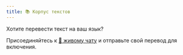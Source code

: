 ```yaml
---
title: 📚 Корпус текстов
---
```


Хотите перевести текст на ваш язык?

Присоединяйтесь к <a href="/ru/articles/live-chat">💬 живому чату</a> и отправьте свой перевод для включения.

<!-- Export const TEXT_preface = `Нажмите кнопки, чтобы скрыть столбец на выбранном языке.<br />Хотите перевести текст на свой язык?<br/>Присоединяйтесь к <a href="${discordChatUrl}"> 💬 в чате</a> и отправьте свой перевод для включения.<br/><a href="/texts/"><button class="rounded drop-shadow bg-deep-orange-300 hover:bg-deep -orange-400 focus:bg-deep-orange-400 text-white Leading-normal select-none py-2 px-4">🔙 Все тексты</button></a>`; -->